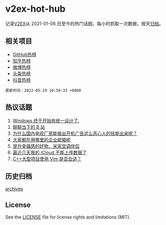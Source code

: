 # v2ex-hot-hub

 记录[V2EX](https://www.v2ex.com/)从 2021-01-06 日至今的热门话题。每小时抓取一次数据，按天[归档](archives)。
 
 ## 相关项目

- [GitHub热榜](https://github.com/snaildev/github-hot-hub)
- [知乎热榜](https://github.com/snaildev/zhihu-hot-hub)
- [微博热榜](https://github.com/snaildev/weibo-hot-hub)
- [头条热榜](https://github.com/snaildev/toutiao-hot-hub)
- [抖音热榜](https://github.com/snaildev/douyin-hot-hub)


 `更新时间：2022-05-29 10:59:33 +0800`

## 热议话题

1. [Windows 终于开始有统一设计了.](https://www.v2ex.com/t/855808)
1. [聊聊当下的 B 站](https://www.v2ex.com/t/855846)
1. [为什么国内电视厂家能做出开机广告这么恶心人的技能出来呢？](https://www.v2ex.com/t/855932)
1. [大家都在用哪里的企业邮箱呢](https://www.v2ex.com/t/855852)
1. [提升幸福感的好物，米家空调伴侣](https://www.v2ex.com/t/855828)
1. [最近几天我的 iCloud 不能上传数据了](https://www.v2ex.com/t/855822)
1. [C++大型项目使用 Vim 是否合适？](https://www.v2ex.com/t/855829)

## 历史归档

[archives](archives)

## License

See the [LICENSE](LICENSE) file for license rights and limitations (MIT).
